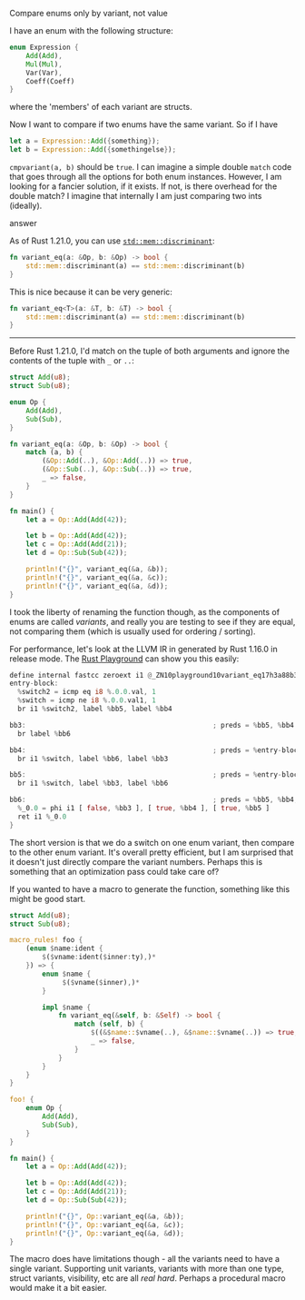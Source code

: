 Compare enums only by variant, not value

I have an enum with the following structure:

```rust
enum Expression {
    Add(Add),
    Mul(Mul),
    Var(Var),
    Coeff(Coeff)
}
```

where the 'members' of each variant are structs.

Now I want to compare if two enums have the same variant. So if I have

```rust
let a = Expression::Add({something});
let b = Expression::Add({somethingelse});
```

`cmpvariant(a, b)` should be `true`. I can imagine a simple double `match` code that goes through all the options for both enum instances. However, I am looking for a fancier solution, if it exists. If not, is there overhead for the double match? I imagine that internally I am just comparing two ints (ideally).

answer

As of Rust 1.21.0, you can use [`std::mem::discriminant`](https://doc.rust-lang.org/std/mem/fn.discriminant.html):

```rust
fn variant_eq(a: &Op, b: &Op) -> bool {
    std::mem::discriminant(a) == std::mem::discriminant(b)
}
```

This is nice because it can be very generic:

```rust
fn variant_eq<T>(a: &T, b: &T) -> bool {
    std::mem::discriminant(a) == std::mem::discriminant(b)
}
```

------

Before Rust 1.21.0, I'd match on the tuple of both arguments and ignore the contents of the tuple with `_` or `..`:

```rust
struct Add(u8);
struct Sub(u8);

enum Op {
    Add(Add),
    Sub(Sub),
}

fn variant_eq(a: &Op, b: &Op) -> bool {
    match (a, b) {
        (&Op::Add(..), &Op::Add(..)) => true,
        (&Op::Sub(..), &Op::Sub(..)) => true,
        _ => false,
    }
}

fn main() {
    let a = Op::Add(Add(42));

    let b = Op::Add(Add(42));
    let c = Op::Add(Add(21));
    let d = Op::Sub(Sub(42));

    println!("{}", variant_eq(&a, &b));
    println!("{}", variant_eq(&a, &c));
    println!("{}", variant_eq(&a, &d));
}
```

I took the liberty of renaming the function though, as the components of enums are called *variants*, and really you are testing to see if they are equal, not comparing them (which is usually used for ordering / sorting).

For performance, let's look at the LLVM IR in generated by Rust 1.16.0 in release mode. The [Rust Playground](https://play.rust-lang.org/) can show you this easily:

```rust
define internal fastcc zeroext i1 @_ZN10playground10variant_eq17h3a88b3837dfe66d4E(i8 %.0.0.val, i8 %.0.0.val1) unnamed_addr #0 {
entry-block:
  %switch2 = icmp eq i8 %.0.0.val, 1
  %switch = icmp ne i8 %.0.0.val1, 1
  br i1 %switch2, label %bb5, label %bb4

bb3:                                              ; preds = %bb5, %bb4
  br label %bb6

bb4:                                              ; preds = %entry-block
  br i1 %switch, label %bb6, label %bb3

bb5:                                              ; preds = %entry-block
  br i1 %switch, label %bb3, label %bb6

bb6:                                              ; preds = %bb5, %bb4, %bb3
  %_0.0 = phi i1 [ false, %bb3 ], [ true, %bb4 ], [ true, %bb5 ]
  ret i1 %_0.0
}
```

The short version is that we do a switch on one enum variant, then compare to the other enum variant. It's overall pretty efficient, but I am surprised that it doesn't just directly compare the variant numbers. Perhaps this is something that an optimization pass could take care of?

If you wanted to have a macro to generate the function, something like this might be good start.

```rust
struct Add(u8);
struct Sub(u8);

macro_rules! foo {
    (enum $name:ident {
        $($vname:ident($inner:ty),)*
    }) => {
        enum $name {
             $($vname($inner),)*
        }

        impl $name {
            fn variant_eq(&self, b: &Self) -> bool {
                match (self, b) {
                    $((&$name::$vname(..), &$name::$vname(..)) => true,)*
                    _ => false,
                }
            }
        }
    }
}

foo! {
    enum Op {
        Add(Add),
        Sub(Sub),
    }
}

fn main() {
    let a = Op::Add(Add(42));

    let b = Op::Add(Add(42));
    let c = Op::Add(Add(21));
    let d = Op::Sub(Sub(42));

    println!("{}", Op::variant_eq(&a, &b));
    println!("{}", Op::variant_eq(&a, &c));
    println!("{}", Op::variant_eq(&a, &d));
}
```

The macro does have limitations though - all the variants need to have a single variant. Supporting unit variants, variants with more than one type, struct variants, visibility, etc are all *real hard*. Perhaps a procedural macro would make it a bit easier.

